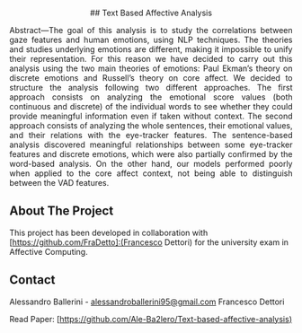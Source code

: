 <br />
<div align="center">
## Text Based Affective Analysis

<p align="justify">
Abstract—The goal of this analysis is to study the correlations between gaze features and human emotions, using NLP techniques.
The theories and studies underlying emotions are different, making it impossible to unify their representation. For this reason we have decided to carry out this analysis using the two main theories of emotions: Paul Ekman’s theory on discrete emotions and Russell’s theory on core affect.
We decided to structure the analysis following two different approaches. The first approach consists on analyzing the emotional score values (both continuous and discrete) of the individual words to see whether they could provide meaningful information even if taken without context. The second approach consists of analyzing the whole sentences, their emotional values, and their relations with the eye-tracker features.
The sentence-based analysis discovered meaningful relationships between some eye-tracker features and discrete emotions,
which were also partially confirmed by the word-based analysis.
On the other hand, our models performed poorly when applied to the core affect context, not being able to distinguish between the VAD features.
</p>
</div>

<!-- ABOUT THE PROJECT -->
## About The Project
This project has been developed in collaboration with [https://github.com/FraDetto]:(Francesco Dettori) for the university exam in Affective Computing.

<!-- CONTACT -->
## Contact

Alessandro Ballerini - alessandroballerini95@gmail.com
Francesco Dettori 

Read Paper: [[https://github.com/Ale-Ba2lero/Text-based-affective-analysis)](https://github.com/Ale-Ba2lero/Text-based-affective-analysis/blob/main/INMCA-Text_based_affective_analysis_Ballerini_Dettori.pdf)
